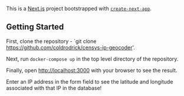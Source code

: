 This is a [Next.js](https://nextjs.org/) project bootstrapped with [`create-next-app`](https://github.com/vercel/next.js/tree/canary/packages/create-next-app).

## Getting Started

First, clone the repository - `git clone https://github.com/coldrodrick/censys-ip-geocoder'.

Next, run `docker-compose up` in the top level directory of the repository.

Finally, open [http://localhost:3000](http://localhost:3000) with your browser to see the result.

Enter an IP address in the form field to see the latitude and longitude associated with that IP in the database!
